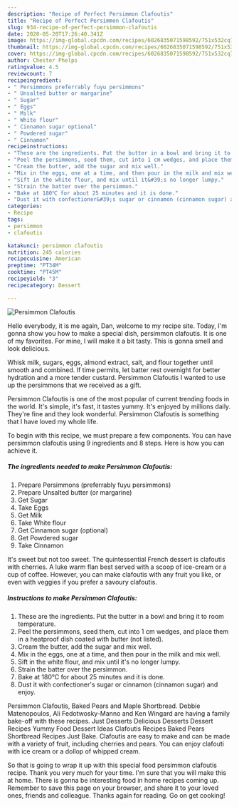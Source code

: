```yaml
---
description: "Recipe of Perfect Persimmon Clafoutis"
title: "Recipe of Perfect Persimmon Clafoutis"
slug: 934-recipe-of-perfect-persimmon-clafoutis
date: 2020-05-20T17:26:40.341Z
image: https://img-global.cpcdn.com/recipes/6026835071598592/751x532cq70/persimmon-clafoutis-recipe-main-photo.jpg
thumbnail: https://img-global.cpcdn.com/recipes/6026835071598592/751x532cq70/persimmon-clafoutis-recipe-main-photo.jpg
cover: https://img-global.cpcdn.com/recipes/6026835071598592/751x532cq70/persimmon-clafoutis-recipe-main-photo.jpg
author: Chester Phelps
ratingvalue: 4.5
reviewcount: 7
recipeingredient:
- " Persimmons preferrably fuyu persimmons"
- " Unsalted butter or margarine"
- " Sugar"
- " Eggs"
- " Milk"
- " White flour"
- " Cinnamon sugar optional"
- " Powdered sugar"
- " Cinnamon"
recipeinstructions:
- "These are the ingredients. Put the butter in a bowl and bring it to room temperature."
- "Peel the persimmons, seed them, cut into 1 cm wedges, and place them in a heatproof dish coated with butter (not listed)."
- "Cream the butter, add the sugar and mix well."
- "Mix in the eggs, one at a time, and then pour in the milk and mix well."
- "Sift in the white flour, and mix until it&#39;s no longer lumpy."
- "Strain the batter over the persimmon."
- "Bake at 180℃ for about 25 minutes and it is done."
- "Dust it with confectioner&#39;s sugar or cinnamon (cinnamon sugar) and enjoy."
categories:
- Recipe
tags:
- persimmon
- clafoutis

katakunci: persimmon clafoutis 
nutrition: 245 calories
recipecuisine: American
preptime: "PT34M"
cooktime: "PT45M"
recipeyield: "3"
recipecategory: Dessert

---
```



![Persimmon Clafoutis](https://img-global.cpcdn.com/recipes/6026835071598592/751x532cq70/persimmon-clafoutis-recipe-main-photo.jpg)

Hello everybody, it is me again, Dan, welcome to my recipe site. Today, I'm gonna show you how to make a special dish, persimmon clafoutis. It is one of my favorites. For mine, I will make it a bit tasty. This is gonna smell and look delicious.

Whisk milk, sugars, eggs, almond extract, salt, and flour together until smooth and combined. If time permits, let batter rest overnight for better hydration and a more tender custard. Persimmon Clafoutis I wanted to use up the persimmons that we received as a gift.

Persimmon Clafoutis is one of the most popular of current trending foods in the world. It's simple, it's fast, it tastes yummy. It's enjoyed by millions daily. They're fine and they look wonderful. Persimmon Clafoutis is something that I have loved my whole life.


To begin with this recipe, we must prepare a few components. You can have persimmon clafoutis using 9 ingredients and 8 steps. Here is how you can achieve it.

<!--inarticleads1-->

##### The ingredients needed to make Persimmon Clafoutis:

1. Prepare  Persimmons (preferrably fuyu persimmons)
1. Prepare  Unsalted butter (or margarine)
1. Get  Sugar
1. Take  Eggs
1. Get  Milk
1. Take  White flour
1. Get  Cinnamon sugar (optional)
1. Get  Powdered sugar
1. Take  Cinnamon


It&#39;s sweet but not too sweet. The quintessential French dessert is clafoutis with cherries. A luke warm flan best served with a scoop of ice-cream or a cup of coffee. However, you can make clafoutis with any fruit you like, or even with veggies if you prefer a savoury clafoutis. 

<!--inarticleads2-->

##### Instructions to make Persimmon Clafoutis:

1. These are the ingredients. Put the butter in a bowl and bring it to room temperature.
1. Peel the persimmons, seed them, cut into 1 cm wedges, and place them in a heatproof dish coated with butter (not listed).
1. Cream the butter, add the sugar and mix well.
1. Mix in the eggs, one at a time, and then pour in the milk and mix well.
1. Sift in the white flour, and mix until it&#39;s no longer lumpy.
1. Strain the batter over the persimmon.
1. Bake at 180℃ for about 25 minutes and it is done.
1. Dust it with confectioner&#39;s sugar or cinnamon (cinnamon sugar) and enjoy.


Persimmon Clafoutis, Baked Pears and Maple Shortbread. Debbie Matenopoulos, Ali Fedotwosky-Manno and Ken Wingard are having a family bake-off with these recipes. Just Desserts Delicious Desserts Dessert Recipes Yummy Food Dessert Ideas Clafoutis Recipes Baked Pears Shortbread Recipes Just Bake. Clafoutis are easy to make and can be made with a variety of fruit, including cherries and pears. You can enjoy clafouti with ice cream or a dollop of whipped cream. 

So that is going to wrap it up with this special food persimmon clafoutis recipe. Thank you very much for your time. I'm sure that you will make this at home. There is gonna be interesting food in home recipes coming up. Remember to save this page on your browser, and share it to your loved ones, friends and colleague. Thanks again for reading. Go on get cooking!
